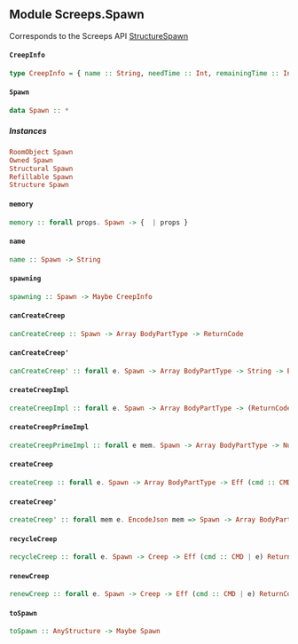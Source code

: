 ## Module Screeps.Spawn

Corresponds to the Screeps API [StructureSpawn](http://support.screeps.com/hc/en-us/articles/205990342-StructureSpawn)

#### `CreepInfo`

``` purescript
type CreepInfo = { name :: String, needTime :: Int, remainingTime :: Int }
```

#### `Spawn`

``` purescript
data Spawn :: *
```

##### Instances
``` purescript
RoomObject Spawn
Owned Spawn
Structural Spawn
Refillable Spawn
Structure Spawn
```

#### `memory`

``` purescript
memory :: forall props. Spawn -> {  | props }
```

#### `name`

``` purescript
name :: Spawn -> String
```

#### `spawning`

``` purescript
spawning :: Spawn -> Maybe CreepInfo
```

#### `canCreateCreep`

``` purescript
canCreateCreep :: Spawn -> Array BodyPartType -> ReturnCode
```

#### `canCreateCreep'`

``` purescript
canCreateCreep' :: forall e. Spawn -> Array BodyPartType -> String -> Eff (cmd :: CMD | e) ReturnCode
```

#### `createCreepImpl`

``` purescript
createCreepImpl :: forall e. Spawn -> Array BodyPartType -> (ReturnCode -> Either ReturnCode String) -> (String -> Either ReturnCode String) -> Eff (cmd :: CMD | e) (Either ReturnCode String)
```

#### `createCreepPrimeImpl`

``` purescript
createCreepPrimeImpl :: forall e mem. Spawn -> Array BodyPartType -> NullOrUndefined String -> mem -> (ReturnCode -> Either ReturnCode String) -> (String -> Either ReturnCode String) -> Eff (cmd :: CMD | e) (Either ReturnCode String)
```

#### `createCreep`

``` purescript
createCreep :: forall e. Spawn -> Array BodyPartType -> Eff (cmd :: CMD | e) (Either ReturnCode String)
```

#### `createCreep'`

``` purescript
createCreep' :: forall mem e. EncodeJson mem => Spawn -> Array BodyPartType -> Maybe String -> mem -> Eff (cmd :: CMD | e) (Either ReturnCode String)
```

#### `recycleCreep`

``` purescript
recycleCreep :: forall e. Spawn -> Creep -> Eff (cmd :: CMD | e) ReturnCode
```

#### `renewCreep`

``` purescript
renewCreep :: forall e. Spawn -> Creep -> Eff (cmd :: CMD | e) ReturnCode
```

#### `toSpawn`

``` purescript
toSpawn :: AnyStructure -> Maybe Spawn
```


